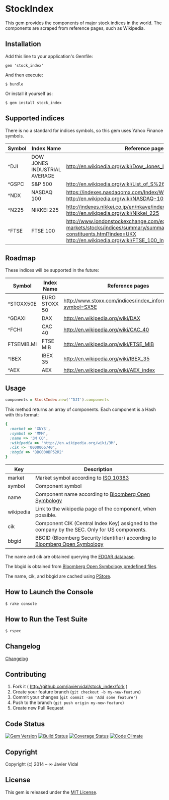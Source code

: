 # StockIndex

This gem provides the components of major stock indices in the world. The components are scraped from reference
pages, such as Wikipedia.

## Installation

Add this line to your application's Gemfile:

    gem 'stock_index'

And then execute:

    $ bundle

Or install it yourself as:

    $ gem install stock_index

## Supported indices

There is no a standard for indices symbols, so this gem uses Yahoo Finance symbols.

| Symbol | Index Name | Reference pages |
| ------ | ---------- | -------------- |
| ^DJI | DOW JONES INDUSTRIAL AVERAGE | http://en.wikipedia.org/wiki/Dow_Jones_Industrial_Average |
| ^GSPC | S&P 500 | http://en.wikipedia.org/wiki/List_of_S%26P_500_companies |
| ^NDX | NASDAQ 100 | https://indexes.nasdaqomx.com/Index/Weighting/NDX<br/>http://en.wikipedia.org/wiki/NASDAQ-100 |
| ^N225 | NIKKEI 225 | http://indexes.nikkei.co.jp/en/nkave/index/component?idx=nk225<br/>http://en.wikipedia.org/wiki/Nikkei_225 |
| ^FTSE | FTSE 100 | http://www.londonstockexchange.com/exchange/prices-and-markets/stocks/indices/summary/summary-indices-constituents.html?index=UKX<br/>http://en.wikipedia.org/wiki/FTSE_100_Index#Current_constituents |

## Roadmap

These indices will be supported in the future:

| Symbol | Index Name | Reference pages |
| ------ | ---------- | -------------- |
| ^STOXX50E | EURO STOXX 50 | http://www.stoxx.com/indices/index_information.html?symbol=SX5E |
| ^GDAXI | DAX | http://en.wikipedia.org/wiki/DAX |
| ^FCHI | CAC 40 | http://en.wikipedia.org/wiki/CAC_40 |
| FTSEMIB.MI | FTSE MIB | http://en.wikipedia.org/wiki/FTSE_MIB |
| ^IBEX | IBEX 35 | http://en.wikipedia.org/wiki/IBEX_35 |
| ^AEX | AEX | http://en.wikipedia.org/wiki/AEX_index |

## Usage

```ruby
components = StockIndex.new('^DJI').components
```
This method returns an array of components. Each component is a Hash with this format:

```ruby
{
  :market => 'XNYS',
  :symbol => 'MMM',
  :name => '3M CO',
  :wikipedia => 'http://en.wikipedia.org/wiki/3M',
  :cik => '0000066740',
  :bbgid => 'BBG000BP52R2'
}
```

| Key       | Description |
| ----------| ----------- |
| market    | Market symbol according to [ISO 10383](https://github.com/javiervidal/mic) |
| symbol    | Component symbol |
| name      | Component name according to [Bloomberg Open Symbology](http://bsym.bloomberg.com/sym/) |
| wikipedia | Link to the wikipedia page of the component, when possible. |
| cik       | Component CIK (Central Index Key) assigned to the company by the SEC. Only for US components. |
| bbgid     | BBGID (Bloomberg Security Identifier) according to [Bloomberg Open Symbology](http://bsym.bloomberg.com/sym/)|

The name and cik are obtained querying the [EDGAR database](http://www.sec.gov/edgar/searchedgar/companysearch.html).

The bbgid is obtained from [Bloomberg Open Symbology predefined files](http://bsym.bloomberg.com/sym/).

The name, cik, and bbgid are cached using [PStore](http://ruby-doc.org/stdlib-1.9.2/libdoc/pstore/rdoc/PStore.html).

## How to Launch the Console

    $ rake console

## How to Run the Test Suite

    $ rspec

## Changelog

[Changelog](https://github.com/javiervidal/stock_index/blob/master/CHANGELOG.md)

## Contributing

1. Fork it ( http://github.com/javiervidal/stock_index/fork )
2. Create your feature branch (`git checkout -b my-new-feature`)
3. Commit your changes (`git commit -am 'Add some feature'`)
4. Push to the branch (`git push origin my-new-feature`)
5. Create new Pull Request

## Code Status

[![Gem Version](http://img.shields.io/badge/gem-v0.8.3-blue.svg)](https://rubygems.org/gems/stock_index)
[![Build Status](https://travis-ci.org/javiervidal/stock_index.svg?branch=master)](https://travis-ci.org/javiervidal/stock_index)
[![Coverage Status](https://coveralls.io/repos/javiervidal/stock_index/badge.png?branch=master)](https://coveralls.io/r/javiervidal/stock_index?branch=master)
[![Code Climate](https://codeclimate.com/github/javiervidal/stock_index/badges/gpa.svg)](https://codeclimate.com/github/javiervidal/stock_index)

## Copyright

Copyright (c) 2014 – ∞ Javier Vidal

## License

This gem is released under the [MIT License](http://opensource.org/licenses/MIT).